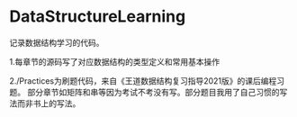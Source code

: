 # DataStructureLearning

记录数据结构学习的代码。

1.每章节的源码写了对应数据结构的类型定义和常用基本操作


2./Practices为刷题代码，来自《王道数据结构复习指导2021版》的课后编程习题。
部分章节如矩阵和串等因为考试不考没有写。部分题目我用了自己习惯的写法而非书上的写法。

